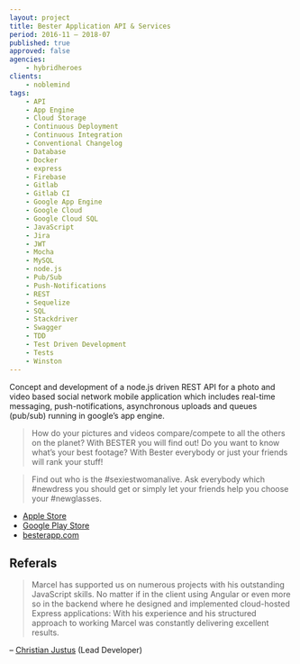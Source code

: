 ```yaml
---
layout: project
title: Bester Application API & Services
period: 2016-11 – 2018-07
published: true
approved: false
agencies:
    - hybridheroes
clients:
    - noblemind
tags:
    - API
    - App Engine
    - Cloud Storage
    - Continuous Deployment
    - Continuous Integration
    - Conventional Changelog
    - Database
    - Docker
    - express
    - Firebase
    - Gitlab
    - Gitlab CI
    - Google App Engine
    - Google Cloud
    - Google Cloud SQL
    - JavaScript
    - Jira
    - JWT
    - Mocha
    - MySQL
    - node.js
    - Pub/Sub
    - Push-Notifications
    - REST
    - Sequelize
    - SQL
    - Stackdriver
    - Swagger
    - TDD
    - Test Driven Development
    - Tests
    - Winston
---
```

Concept and development of a node.js driven REST API for a photo and video based social network mobile application which includes real-time messaging, push-notifications, asynchronous uploads and queues (pub/sub) running in google’s app engine.

> How do your pictures and videos compare/compete to all the others on the planet? With BESTER you will find out! Do you want to know what’s your best footage? With Bester everybody or just your friends will rank your stuff! 

> Find out who is the #sexiestwomanalive. Ask everybody which #newdress you should get or simply let your friends help you choose your #newglasses.

- [Apple Store](https://itunes.apple.com/app/bester/id1328401180)
- [Google Play Store](https://play.google.com/store/apps/details?id=com.besterapp)
- [besterapp.com](https://besterapp.com/)

## Referals

> Marcel has supported us on numerous projects with his outstanding JavaScript skills. No matter if in the client using Angular or even more so in the backend where he designed and implemented cloud-hosted Express applications: With his experience and his structured approach to working Marcel was constantly delivering excellent results.

– [Christian Justus](https://www.linkedin.com/in/christian-justus/?lipi=urn%3Ali%3Apage%3Ad_flagship3_profile_view_base%3B63fOiyVtSh6%2BuyIX6CYM9Q%3D%3D&licu=urn%3Ali%3Acontrol%3Ad_flagship3_profile_view_base-recommendation_details_profile) (Lead Developer)
